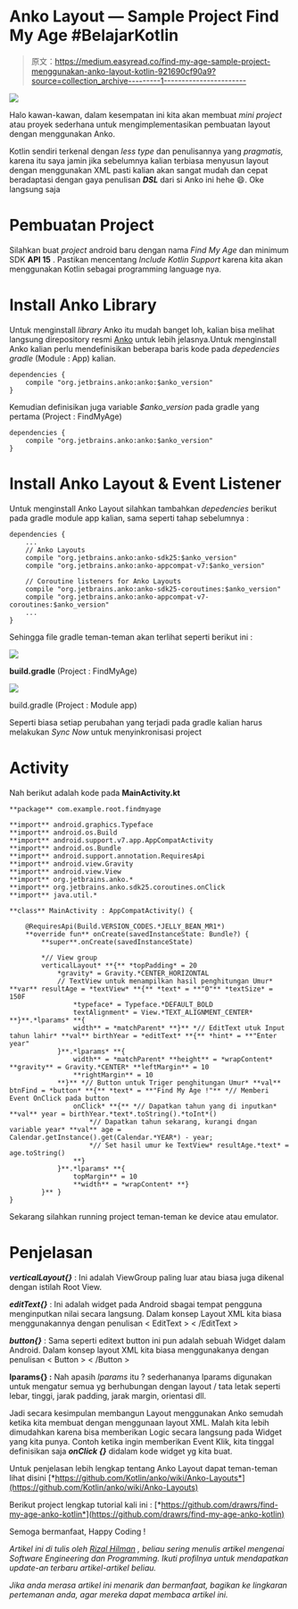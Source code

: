 # Anko Layout — Sample Project Find My Age #BelajarKotlin

> 原文：<https://medium.easyread.co/find-my-age-sample-project-menggunakan-anko-layout-kotlin-921690cf90a9?source=collection_archive---------1----------------------->

![](img/192352b6b245660cfac7f92b630df25e.png)

Halo kawan-kawan, dalam kesempatan ini kita akan membuat *mini project* atau proyek sederhana untuk mengimplementasikan pembuatan layout dengan menggunakan Anko.

Kotlin sendiri terkenal dengan *less type* dan penulisannya yang *pragmatis,* karena itu saya jamin jika sebelumnya kalian terbiasa menyusun layout dengan menggunakan XML pasti kalian akan sangat mudah dan cepat beradaptasi dengan gaya penulisan ***DSL*** dari si Anko ini hehe 😄.
Oke langsung saja

# Pembuatan Project

Silahkan buat *project* android baru dengan nama *Find My Age* dan minimum SDK **API 15** . Pastikan mencentang *Include Kotlin Support* karena kita akan menggunakan Kotlin sebagai programming language nya.

# Install Anko Library

Untuk menginstall *library* Anko itu mudah banget loh, kalian bisa melihat langsung direpository resmi [Anko](https://github.com/Kotlin/anko) untuk lebih jelasnya.Untuk menginstall Anko kalian perlu mendefinisikan beberapa baris kode pada *depedencies gradle* (Module : App) kalian.

```
dependencies {
    compile "org.jetbrains.anko:anko:$anko_version"
}
```

Kemudian definisikan juga variable *$anko_version* pada gradle yang pertama (Project : FindMyAge)

```
dependencies {
    compile "org.jetbrains.anko:anko:$anko_version"
}
```

# Install Anko Layout & Event Listener

Untuk menginstall Anko Layout silahkan tambahkan *depedencies* berikut pada gradle module app kalian, sama seperti tahap sebelumnya :

```
dependencies {
    ...
    // Anko Layouts
    compile "org.jetbrains.anko:anko-sdk25:$anko_version" 
    compile "org.jetbrains.anko:anko-appcompat-v7:$anko_version"

    // Coroutine listeners for Anko Layouts
    compile "org.jetbrains.anko:anko-sdk25-coroutines:$anko_version"
    compile "org.jetbrains.anko:anko-appcompat-v7-coroutines:$anko_version"
    ...
}
```

Sehingga file gradle teman-teman akan terlihat seperti berikut ini :

![](img/ae2e59a95d8c391b520bef210c220998.png)

**build.gradle** (Project : FindMyAge)

![](img/1c4f031d309a734485e518df42ceefcf.png)

build.gradle (Project : Module app)

Seperti biasa setiap perubahan yang terjadi pada gradle kalian harus melakukan *Sync Now* untuk menyinkronisasi project

# Activity

Nah berikut adalah kode pada **MainActivity.kt**

```
**package** com.example.root.findmyage

**import** android.graphics.Typeface
**import** android.os.Build
**import** android.support.v7.app.AppCompatActivity
**import** android.os.Bundle
**import** android.support.annotation.RequiresApi
**import** android.view.Gravity
**import** android.view.View
**import** org.jetbrains.anko.*
**import** org.jetbrains.anko.sdk25.coroutines.onClick
**import** java.util.*

**class** MainActivity : AppCompatActivity() {

    @RequiresApi(Build.VERSION_CODES.*JELLY_BEAN_MR1*)
    **override fun** onCreate(savedInstanceState: Bundle?) {
        **super**.onCreate(savedInstanceState)

        *// View group
        verticalLayout* **{** *topPadding* = 20
            *gravity* = Gravity.*CENTER_HORIZONTAL
            // TextView untuk menampilkan hasil penghitungan Umur* **var** resultAge = *textView* **{** *text* = **"0"** *textSize* = 150F
                *typeface* = Typeface.*DEFAULT_BOLD
                textAlignment* = View.*TEXT_ALIGNMENT_CENTER* **}**.*lparams* **{
                width** = *matchParent* **}** *// EditText utuk Input tahun lahir* **val** birthYear = *editText* **{** *hint* = **"Enter year"
            }**.*lparams* **{
                width** = *matchParent* **height** = *wrapContent* **gravity** = Gravity.*CENTER* **leftMargin** = 10
                **rightMargin** = 10
            **}** *// Button untuk Triger penghitungan Umur* **val** btnFind = *button* **{** *text* = **"Find My Age !"** *// Memberi Event OnClick pada button
                onClick* **{** *// Dapatkan tahun yang di inputkan* **val** year = birthYear.*text*.toString().*toInt*()
                    *// Dapatkan tahun sekarang, kurangi dngan variable year* **val** age = Calendar.getInstance().get(Calendar.*YEAR*) - year;
                    *// Set hasil umur ke TextView* resultAge.*text* = age.toString()
                **}
            }**.*lparams* **{
                topMargin** = 10
                **width** = *wrapContent* **}
        }** }
}
```

Sekarang silahkan running project teman-teman ke device atau emulator.

# Penjelasan

***verticalLayout{}*** : Ini adalah ViewGroup paling luar atau biasa juga dikenal dengan istilah Root View.

***editText{}*** : Ini adalah widget pada Android sbagai tempat pengguna menginputkan nilai secara langsung. Dalam konsep Layout XML kita biasa menggunakannya dengan penulisan < EditText > < /EditText >

***button{}*** : Sama seperti editext button ini pun adalah sebuah Widget dalam Android. Dalam konsep layout XML kita biasa menggunakanya dengan penulisan < Button > < /Button >

**lparams{} :** Nah apasih *lparams* itu ? sederhananya lparams digunakan untuk mengatur semua yg berhubungan dengan layout / tata letak seperti lebar, tinggi, jarak padding, jarak margin, orientasi dll.

Jadi secara kesimpulan membangun Layout menggunakan Anko semudah ketika kita membuat dengan menggunaan layout XML. Malah kita lebih dimudahkan karena bisa memberikan Logic secara langsung pada Widget yang kita punya. Contoh ketika ingin memberikan Event Klik, kita tinggal definisikan saja ***onClick {}*** didalam kode widget yg kita buat.

Untuk penjelasan lebih lengkap tentang Anko Layout dapat teman-teman lihat disini [*https://github.com/Kotlin/anko/wiki/Anko-Layouts*](https://github.com/Kotlin/anko/wiki/Anko-Layouts)

Berikut project lengkap tutorial kali ini :
[*https://github.com/drawrs/find-my-age-anko-kotlin*](https://github.com/drawrs/find-my-age-anko-kotlin)

Semoga bermanfaat, Happy Coding !

*Artikel ini di tulis oleh* [*Rizal Hilman*](https://medium.com/u/1edd5468773b?source=post_page-----921690cf90a9--------------------------------) *, beliau sering menulis artikel mengenai Software Engineering dan Programming. Ikuti profilnya untuk mendapatkan update-an terbaru artikel-artikel beliau.*

*Jika anda merasa artikel ini menarik dan bermanfaat, bagikan ke lingkaran pertemanan anda, agar mereka dapat membaca artikel ini.*